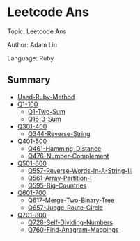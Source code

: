 # Leetcode Ans

Topic: Leetcode Ans 

Author: Adam Lin

Language: Ruby

## Summary

* [Used-Ruby-Method](used-ruby-method.md)
* [Q1-100](q1-50.md)
  * [Q1-Two-Sum](q1-100/q1-two-sum.md)
  * [Q15-3-Sum](q1-100/q15-3-sum.md)
* [Q301-400](q300-350.md)
  * [Q344-Reverse-String](q301-400/q344-reverse-string.md)
* [Q401-500](q451-500.md)
  * [Q461-Hamming-Distance](q401-500/q461-hamming-distance.md)
  * [Q476-Number-Complement](q401-500/q476-number-complement.md)
* [Q501-600](q551-600.md)
  * [Q557-Reverse-Words-In-A-String-III](q501-600/q557-reverse-words-in-a-string-iii.md)
  * [Q561-Array-Partition-I](q501-600/q561-array-partition-i.md)
  * [Q595-Big-Countries](q501-600/q595-big-countries.md)
* [Q601-700](q600-650.md)
  * [Q617-Merge-Two-Binary-Tree](q601-700/q617-merge-two-binary-tree.md)
  * [Q657-Judge-Route-Circle](q601-700/q657-judge-route-circle.md)
* [Q701-800](q700-750.md)
  * [Q728-Self-Dividing-Numbers](q701-800/q728-self-dividing-numbers.md)
  * [Q760-Find-Anagram-Mappings](q701-800/q760-find-anagram-mappings.md)



